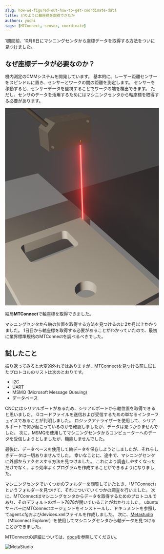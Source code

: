 ```yaml
---
slug: how-we-figured-out-how-to-get-coordinate-data
title: どのように軸座標を取得できたか
authors: yuchi
tags: [MTConnect, sensor, coordinate]
---
```


1週間前、10月6日にマシニングセンタから座標データを取得する方法をついに見つけました。

<!--truncate-->

## なぜ座標データが必要なのか？
機内測定のCMMシステムを開発しています。
基本的に、レーザー距離センサーをスピンドルに置き、センサーとワークの間の距離を測定します。
センサーを移動すると、センサーデータを監視することでワークの端を検出できます。
ただし、センサのデータを活用するためにはマシニングセンタから軸座標を取得する必要があります。

![Sensor](./sensor.png)

結局**MTConnect**で軸座標を取得できました。

マシニングセンタから軸の位置を取得する方法を見つけるのに2か月以上かかりました。
1日目から軸座標を取得する必要があることがわかっていたので、最初に業界標準規格のMTConnectを調べるべきでした。

## 試したこと
振り返ってみると大変的外れではありますが、MTConnectを見つける前に試したプロトコルのリストは次のとおりです。
- I2C
- UART
- MSMQ (Microsoft Message Queuing)
- データベース

CNCにはシリアルポートがあるため、シリアルポートから軸位置を取得できると思いました。 Gコードファイルを送信および受信するための単なるインターフェイスであることが判明しました。
ロジックアナライザーを使用して、シリアルポートで何が起こっているのかを確認しましたが、データは見つかりませんでした。
次に、MSMQを使用してマシニングセンタからコンピューターへのデータを受信しようとしましたが、機能しませんでした。

最後に、データベースを使用して軸データを保存しようとしましたが、それらしきデータは一切ありませんでした。
幸いなことに、途中で、マシニングセンタに外部からアクセスする方法を見つけました。
これにより調査しやすくなっただけでなく、より効率よくプログラムを作成することができるようになりました。

マシニングセンタでいくつかのフォルダーを閲覧していたとき、「MTConnect」というフォルダーを見つけて、それについていくつかの調査を行いました。
次に、MTConnectはマシニングセンタからデータを取得するためのプロトコルであり、そのデフォルトのポート7878が開いていることがわかりました。
ubuntuサーバーにMTConnectエージェントをインストールし、ドキュメントを参照してagent.cfgおよびdevices.xmlファイルを作成しました。
次に、[Metastudio](https://www.metalogi.io/download)（Mtconnect Explorer）を使用してマシニングセンタから軸データを見つけることができました。


MTConnectの詳細については、[docs](/ja/docs/tutorial-basics/mtconnect)を参照してください。

![MetaStudio](https://github.com/OpenCMM/website/assets/45054071/97d2c3fa-fe8e-4f9f-9e6d-4589b8228e1c)